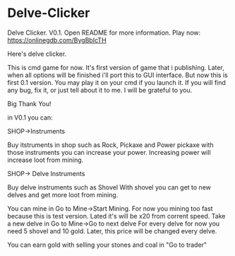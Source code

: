 # Delve-Clicker
Delve Clicker. V0.1. Open README for more information. Play now: https://onlinegdb.com/BygBbIcTH

Here's delve clicker. 

This is cmd game for now. 
It's first version of game that i publishing. 
Later, when all options will be finished i'll port this to GUI interface. 
But now this is first 0.1 version. You may play it on your cmd if you launch it. 
If you will find any bug, fix it, or just tell about it to me. I will be grateful to you. 

Big Thank You!

in V0.1 you can:

SHOP->Instruments

Buy itstruments in shop such as Rock, Pickaxe and Power pickaxe 
with those instruments you can increase your power.
Increasing power will increase loot from mining.

SHOP-> Delve Instruments

Buy delve instruments such as Shovel 
With shovel you can get to new delves and get more loot from mining.

You can mine in Go to Mine->Start Mining.
For now you mining too fast because this is test version. Lated it's will be x20 from corrent speed.
Take a new delve in Go to Mine->Go to next delve
For every delve for now you need 5 shovel and 10 gold. Later, this price will be changed every delve.

You can earn gold with selling your stones and coal in "Go to trader"

